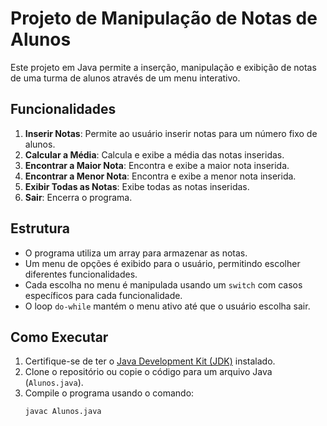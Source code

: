 # Projeto de Manipulação de Notas de Alunos

Este projeto em Java permite a inserção, manipulação e exibição de notas de uma turma de alunos através de um menu interativo.

## Funcionalidades

1. **Inserir Notas**: Permite ao usuário inserir notas para um número fixo de alunos.
2. **Calcular a Média**: Calcula e exibe a média das notas inseridas.
3. **Encontrar a Maior Nota**: Encontra e exibe a maior nota inserida.
4. **Encontrar a Menor Nota**: Encontra e exibe a menor nota inserida.
5. **Exibir Todas as Notas**: Exibe todas as notas inseridas.
6. **Sair**: Encerra o programa.

## Estrutura

- O programa utiliza um array para armazenar as notas.
- Um menu de opções é exibido para o usuário, permitindo escolher diferentes funcionalidades.
- Cada escolha no menu é manipulada usando um `switch` com casos específicos para cada funcionalidade.
- O loop `do-while` mantém o menu ativo até que o usuário escolha sair.

## Como Executar

1. Certifique-se de ter o [Java Development Kit (JDK)](https://www.oracle.com/java/technologies/javase-downloads.html) instalado.
2. Clone o repositório ou copie o código para um arquivo Java (`Alunos.java`).
3. Compile o programa usando o comando:
   ```bash
   javac Alunos.java



